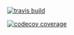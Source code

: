 [![travis build](https://img.shields.io/travis/heydemo/client-side-storage.svg)](https://travis-ci.org/heydemo/client-side-storage)

[![codecov coverage](https://codecov.io/github/heydemo/client-side-storage.svg)](https://codecov.io/github/heydemo/client-side-storage)

